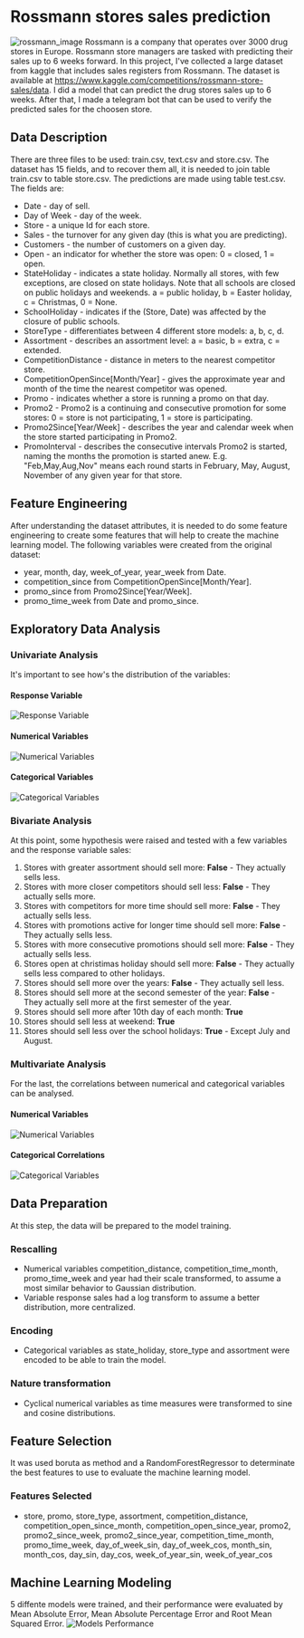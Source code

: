 # Rossmann stores sales prediction
![rossmann_image](https://miro.medium.com/max/1400/0*IpUXpwNleNMgpPFr.png)
Rossmann is a company that operates over 3000 drug stores in Europe. Rossmann store managers are tasked with predicting their sales up to 6 weeks forward.
In this project, I've collected a large dataset from kaggle that includes sales registers from Rossmann. The dataset is available at https://www.kaggle.com/competitions/rossmann-store-sales/data. I did a model that can predict the drug stores sales
up to 6 weeks. After that, I made a telegram bot that can be used to verify the predicted sales for the choosen store.

## Data Description
There are three files to be used: train.csv, text.csv and store.csv. The dataset has 15 fields, and to recover them all, it is needed to join table 
train.csv to table store.csv. The predictions are made using table test.csv. The fields are: 
- Date - day of sell.
- Day of Week - day of the week.
- Store - a unique Id for each store.
- Sales - the turnover for any given day (this is what you are predicting).
- Customers - the number of customers on a given day.
- Open - an indicator for whether the store was open: 0 = closed, 1 = open.
- StateHoliday - indicates a state holiday. Normally all stores, with few exceptions, are closed on state holidays. Note that all schools are closed on public holidays and weekends. a = public holiday, b = Easter holiday, c = Christmas, 0 = None.
- SchoolHoliday - indicates if the (Store, Date) was affected by the closure of public schools.
- StoreType - differentiates between 4 different store models: a, b, c, d.
- Assortment - describes an assortment level: a = basic, b = extra, c = extended.
- CompetitionDistance - distance in meters to the nearest competitor store.
- CompetitionOpenSince[Month/Year] - gives the approximate year and month of the time the nearest competitor was opened.
- Promo - indicates whether a store is running a promo on that day.
- Promo2 - Promo2 is a continuing and consecutive promotion for some stores: 0 = store is not participating, 1 = store is participating.
- Promo2Since[Year/Week] - describes the year and calendar week when the store started participating in Promo2.
- PromoInterval - describes the consecutive intervals Promo2 is started, naming the months the promotion is started anew. E.g. "Feb,May,Aug,Nov" means each round starts in February, May, August, November of any given year for that store.
## Feature Engineering
After understanding the dataset attributes, it is needed to do some feature engineering to create some features that will help to create the machine learning model.
The following variables were created from the original dataset:
- year, month, day, week_of_year, year_week from Date.
- competition_since from CompetitionOpenSince[Month/Year].
- promo_since from Promo2Since[Year/Week].
- promo_time_week from Date and promo_since.
## Exploratory Data Analysis
### Univariate Analysis
It's important to see how's the distribution of the variables:
#### Response Variable
![Response Variable](/images/variable_response.png)
#### Numerical Variables
![Numerical Variables](/images/numerical_variable.png)
#### Categorical Variables
![Categorical Variables](/images/categorical_varible.png)
### Bivariate Analysis
At this point, some hypothesis were raised and tested with a few variables and the response variable sales:
1. Stores with greater assortment should sell more:                **False** - They actually sells less.
2. Stores with more closer competitors should sell less:           **False** - They actually sells more.
3. Stores with competitors for more time should sell more:         **False** - They actually sells less.
4. Stores with promotions active for longer time should sell more: **False** - They actually sells less.
5. Stores with more consecutive promotions should sell more:       **False** - They actually sells less.
6. Stores open at christimas holiday should sell more:             **False** - They actually sells less compared to other holidays.
7. Stores should sell more over the years:                         **False** - They actually sell less.
8. Stores should sell more at the second semester of the year:     **False** - They actually sell more at the first semester of the year.
9. Stores should sell more after 10th day of each month:           **True**
10. Stores should sell less at weekend:                            **True**
11. Stores should sell less over the school holidays:              **True** - Except July and August.
### Multivariate Analysis
For the last, the correlations between numerical and categorical variables can be analysed.
#### Numerical Variables
![Numerical Variables](/images/numerical_correlation.png)
#### Categorical Correlations
![Categorical Variables](/images/categorical_correlation.png)
## Data Preparation
At this step, the data will be prepared to the model training.
### Rescalling
- Numerical variables competition_distance, competition_time_month, promo_time_week and year had their scale transformed, to assume a most similar behavior to Gaussian distribution.
- Variable response sales had a log transform to assume a better distribution, more centralized.
### Encoding
- Categorical variables as state_holiday, store_type and assortment were encoded to be able to train the model.
### Nature transformation
- Cyclical numerical variables as time measures were transformed to sine and cosine distributions.
## Feature Selection
It was used boruta as method and a RandomForestRegressor to determinate the best features to use to evaluate the machine learning model.
### Features Selected
- store, promo, store_type, assortment, competition_distance, competition_open_since_month, competition_open_since_year, promo2, promo2_since_week,
promo2_since_year, competition_time_month, promo_time_week, day_of_week_sin, day_of_week_cos, month_sin, month_cos, day_sin, day_cos, week_of_year_sin, week_of_year_cos
## Machine Learning Modeling
5 diffente models were trained, and their performance were evaluated by Mean Absolute Error, Mean Absolute Percentage Error and Root Mean Squared Error.
![Models Performance](/images/performance_models.png)
